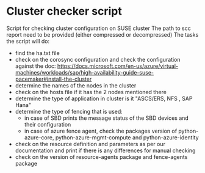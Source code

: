 # Cluster checker script
Script for checking cluster configuration on SUSE cluster
The path to scc report need to be provided (either compressed or decompressed)
The tasks the script will do:
- find the ha.txt file
- check on the corosync configuration and check the configuration against the doc:
https://docs.microsoft.com/en-us/azure/virtual-machines/workloads/sap/high-availability-guide-suse-pacemaker#install-the-cluster
- determine the names of the nodes in the cluster
- check on the hosts file if it has the 2 nodes mentioned there
- determine the type of application in cluster is it "ASCS/ERS, NFS , SAP Hana"
- determine the type of fencing that is used:
    - in case of SBD prints the message status of the SBD devices and their configuration
    - in case of azure fence agent, check the packages version of python-azure-core, python-azure-mgmt-compute and python-azure-identity
- check on the resource definition and parameters as per our documentation and print if there is any differences for manual checking
- check on the version of resource-agents package and fence-agents package